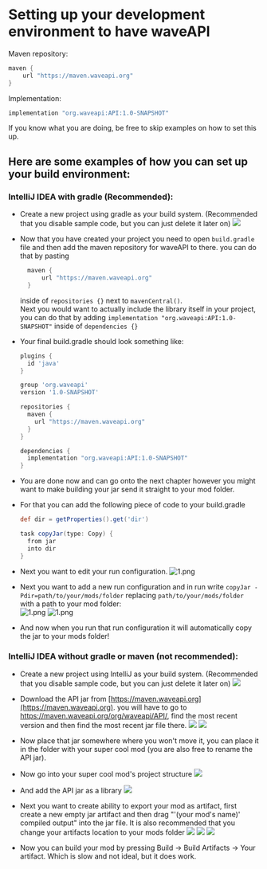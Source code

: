 # Setting up your development environment to have waveAPI
Maven repository:
```groovy
maven {
    url "https://maven.waveapi.org"
}
```
Implementation:
```groovy
implementation "org.waveapi:API:1.0-SNAPSHOT"
```

If you know what you are doing, be free to skip examples on how to set this up.
## Here are some examples of how you can set up your build environment:
### IntelliJ IDEA with gradle (Recommended):
- Create a new project using gradle as your build system. (Recommended that you disable sample code, but you can just delete it later on)
  ![](images/gradle_build_system/0.png) <p>
- Now that you have created your project you need to open `build.gradle` file and then add the maven repository for waveAPI to there. you can do that by pasting 
  ```groovy
    maven {
        url "https://maven.waveapi.org"
    }
  ```
  inside of `repositories {}` next to `mavenCentral()`. <br>
  Next you would want to actually include the library itself in your project, you can do that by adding `implementation "org.waveapi:API:1.0-SNAPSHOT"` inside of `dependencies {}` <p>
- Your final build.gradle should look something like:
  ```groovy
  plugins {
    id 'java'
  }

  group 'org.waveapi'
  version '1.0-SNAPSHOT'

  repositories {
    maven {
      url "https://maven.waveapi.org"
    }
  }

  dependencies {
    implementation "org.waveapi:API:1.0-SNAPSHOT"
  }
  ```
   <p>
- You are done now and can go onto the next chapter however you might want to make building your jar send it straight to your mod folder.  <p>
- For that you can add the following piece of code to your build.gradle
  ```groovy
  def dir = getProperties().get('dir')

  task copyJar(type: Copy) {
    from jar
    into dir
  }
  ```
   <p>
- Next you want to edit your run configuration.
![1.png](images/gradle_build_system/1.png)  <p>
- Next you want to add a new run configuration and in run write `copyJar -Pdir=path/to/your/mods/folder` replacing `path/to/your/mods/folder` with a path to your mod folder:<br>
![1.png](images/gradle_build_system/2.png)
![1.png](images/gradle_build_system/3.png)  <p>
- And now when you run that run configuration it will automatically copy the jar to your mods folder!  <p>


### IntelliJ IDEA without gradle or maven (not recommended):
- Create a new project using IntelliJ as your build system. (Recommended that you disable sample code, but you can just delete it later on)
![](images/intelij_build_system/0.png)  <p>
- Download the API jar from [https://maven.waveapi.org](https://maven.waveapi.org). you will have to go to https://maven.waveapi.org/org/waveapi/API/, find the most recent version and then find the most recent jar file there.
![](images/intelij_build_system/1.png)
![](images/intelij_build_system/2.png)  <p>
- Now place that jar somewhere where you won't move it, you can place it in the folder with your super cool mod (you are also free to rename the API jar).  <p>
- Now go into your super cool mod's project structure
![](images/intelij_build_system/3.png)  <p>
- And add the API jar as a library
![](images/intelij_build_system/4.png)  <p>
- Next you want to create ability to export your mod as artifact, first create a new empty jar artifact and then drag "'(your mod's name)' compiled output" into the jar file. It is also recommended that you change your artifacts location to your mods folder
![](images/intelij_build_system/5.png)
![](images/intelij_build_system/6.png)
![](images/intelij_build_system/7.png)  <p>
- Now you can build your mod by pressing Build -> Build Artifacts -> Your artifact. Which is slow and not ideal, but it does work.  <p>